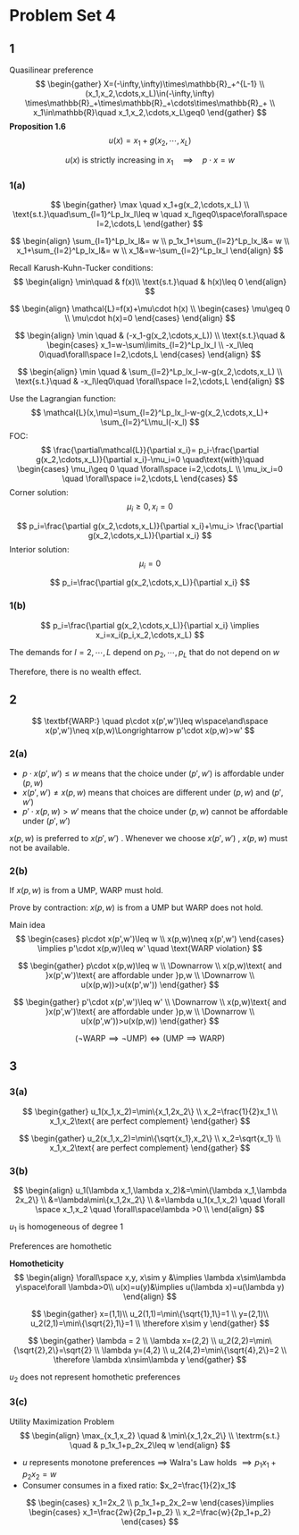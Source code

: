 # Problem Set 4

## 1

Quasilinear preference
$$
\begin{gather}
X=(-\infty,\infty)\times\mathbb{R}_+^{L-1} \\
(x_1,x_2,\cdots,x_L)\in(-\infty,\infty)
\times\mathbb{R}_+\times\mathbb{R}_+\cdots\times\mathbb{R}_+ \\
x_1\in\mathbb{R}\quad x_1,x_2,\cdots,x_L\geq0
\end{gather}
$$
**Proposition 1.6**
$$
u(x)=x_1+g(x_2,\cdots,x_L)
$$

$$
u(x) \text{ is strictly increasing in } x_1 \quad\implies\quad p\cdot x=w
$$

### 1(a)

$$
\begin{gather}
\max \quad x_1+g(x_2,\cdots,x_L) \\
\text{s.t.}\quad\sum_{l=1}^Lp_lx_l\leq w \quad 
x_l\geq0\space\forall\space l=2,\cdots,L
\end{gather}
$$

$$
\begin{align}
\sum_{l=1}^Lp_lx_l&= w \\
p_1x_1+\sum_{l=2}^Lp_lx_l&= w \\
x_1+\sum_{l=2}^Lp_lx_l&= w \\
x_1&=w-\sum_{l=2}^Lp_lx_l
\end{align}
$$

Recall Karush-Kuhn-Tucker conditions:
$$
\begin{align}
\min\quad & f(x)\\
\text{s.t.}\quad & h(x)\leq 0
\end{align}
$$

$$
\begin{align}
\mathcal{L}=f(x)+\mu\cdot h(x) \\
\begin{cases}
\mu\geq 0 \\
\mu\cdot h(x)=0
\end{cases}
\end{align}
$$

$$
\begin{align}
\min \quad & (-x_1-g(x_2,\cdots,x_L)) \\
\text{s.t.}\quad &
\begin{cases}
x_1=w-\sum\limits_{l=2}^Lp_lx_l \\
-x_l\leq 0\quad\forall\space l=2,\cdots,L
\end{cases}
\end{align}
$$

$$
\begin{align}
\min \quad & \sum_{l=2}^Lp_lx_l-w-g(x_2,\cdots,x_L) \\
\text{s.t.}\quad & -x_l\leq0\quad \forall\space l=2,\cdots,L
\end{align}
$$

Use the Lagrangian function:
$$
\mathcal{L}(x,\mu)=\sum_{l=2}^Lp_lx_l-w-g(x_2,\cdots,x_L)+
\sum_{l=2}^L\mu_l(-x_l)
$$
FOC:
$$
\frac{\partial\mathcal{L}}{\partial x_i}=
p_i-\frac{\partial g(x_2,\cdots,x_L)}{\partial x_i}-\mu_i=0 \quad\text{with}\quad
\begin{cases}
\mu_i\geq 0 \quad \forall\space i=2,\cdots,L \\
\mu_ix_i=0 \quad \forall\space i=2,\cdots,L
\end{cases}
$$
Corner solution:
$$
\mu_i\geq0,x_i=0
$$

$$
p_i=\frac{\partial g(x_2,\cdots,x_L)}{\partial x_i}+\mu_i>
\frac{\partial g(x_2,\cdots,x_L)}{\partial x_i}
$$
Interior solution:
$$
\mu_i=0
$$

$$
p_i=\frac{\partial g(x_2,\cdots,x_L)}{\partial x_i}
$$

### 1(b)

$$
p_i=\frac{\partial g(x_2,\cdots,x_L)}{\partial x_i}
\implies
x_i=x_i(p_i,x_2,\cdots,x_L)
$$

The demands for $l=2,\cdots,L$ depend on $p_2,\cdots,p_L$ that do not depend on $w$ 

Therefore, there is no wealth effect.



## 2

$$
\textbf{WARP:} \quad
p\cdot x(p',w')\leq w\space\and\space x(p',w')\neq x(p,w)\Longrightarrow
p'\cdot x(p,w)>w'
$$

### 2(a)

* $p\cdot x(p',w')\leq w$ means that the choice under $(p',w')$ is affordable under $(p,w)$ 
* $x(p',w')\neq x(p,w)$ means that choices are different under $(p,w)$ and $(p',w')$ 
* $p'\cdot x(p,w)>w'$ means that the choice under $(p,w)$ cannot be affordable under $(p',w')$ 

$x(p,w)$ is preferred to $x(p',w')$ . Whenever we choose $x(p',w')$ , $x(p,w)$ must not be available.



### 2(b)

If $x(p,w)$ is from a UMP, WARP must hold.

Prove by contraction: $x(p,w)$ is from a UMP but WARP does not hold.

Main idea
$$
\begin{cases}
p\cdot x(p',w')\leq w \\
x(p,w)\neq x(p',w')
\end{cases}
\implies p'\cdot x(p,w)\leq w' \quad
\text{WARP violation}
$$

$$
\begin{gather}
p\cdot x(p,w)\leq w \\
\Downarrow \\
x(p,w)\text{ and }x(p',w')\text{ are affordable under }p,w \\
\Downarrow \\
u(x(p,w))>u(x(p',w'))
\end{gather}
$$

$$
\begin{gather}
p'\cdot x(p',w')\leq w' \\
\Downarrow \\
x(p,w)\text{ and }x(p',w')\text{ are affordable under }p,w \\
\Downarrow \\
u(x(p',w'))>u(x(p,w))
\end{gather}
$$

$$
(\lnot\text{WARP}\implies\lnot\text{UMP}) \iff
(\text{UMP}\implies\text{WARP})
$$

## 3

### 3(a)

$$
\begin{gather}
u_1(x_1,x_2)=\min\{x_1,2x_2\} \\
x_2=\frac{1}{2}x_1 \\
x_1,x_2\text{ are perfect complement}
\end{gather}
$$

$$
\begin{gather}
u_2(x_1,x_2)=\min\{\sqrt{x_1},x_2\} \\
x_2=\sqrt{x_1} \\
x_1,x_2\text{ are perfect complement}
\end{gather}
$$

### 3(b)

$$
\begin{align}
u_1(\lambda x_1,\lambda x_2)&=\min\{\lambda x_1,\lambda 2x_2\} \\
&=\lambda\min\{x_1,2x_2\} \\
&=\lambda u_1(x_1,x_2) \quad \forall
\space x_1,x_2 \quad \forall\space\lambda >0 \\
\end{align}
$$

$u_1$ is homogeneous of degree 1

Preferences are homothetic

**Homotheticity**
$$
\begin{align}
\forall\space x,y, x\sim y &\implies \lambda x\sim\lambda y\space\forall \lambda>0\\
u(x)=u(y)&\implies u(\lambda x)=u(\lambda y)
\end{align}
$$

$$
\begin{gather}
x=(1,1)\\
u_2(1,1)=\min\{\sqrt{1},1\}=1 \\
y=(2,1)\\
u_2(2,1)=\min\{\sqrt{2},1\}=1 \\
\therefore x\sim y
\end{gather}
$$

$$
\begin{gather}
\lambda = 2 \\
\lambda x=(2,2) \\
u_2(2,2)=\min\{\sqrt{2},2\}=\sqrt{2} \\
\lambda y=(4,2) \\
u_2(4,2)=\min\{\sqrt{4},2\}=2 \\
\therefore \lambda x\nsim\lambda y
\end{gather}
$$

$u_2$ does not represent homothetic preferences



### 3(c)

Utility Maximization Problem
$$
\begin{align}
\max_{x_1,x_2} \quad & \min\{x_1,2x_2\} \\
\textrm{s.t.} \quad & p_1x_1+p_2x_2\leq w
\end{align}
$$

* $u$ represents monotone preferences $\implies$ Walra's Law holds $\implies p_1x_1+p_2x_2=w$ 
* Consumer consumes in a fixed ratio: $x_2=\frac{1}{2}x_1$ 

$$
\begin{cases}
x_1=2x_2 \\
p_1x_1+p_2x_2=w 
\end{cases}\implies
\begin{cases}
x_1=\frac{2w}{2p_1+p_2} \\
x_2=\frac{w}{2p_1+p_2}
\end{cases}
$$

